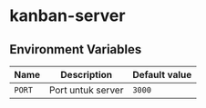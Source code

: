 # kanban-server
## Environment Variables
|Name|Description|Default value
|-|-|-|
|`PORT`|Port untuk server|`3000`|